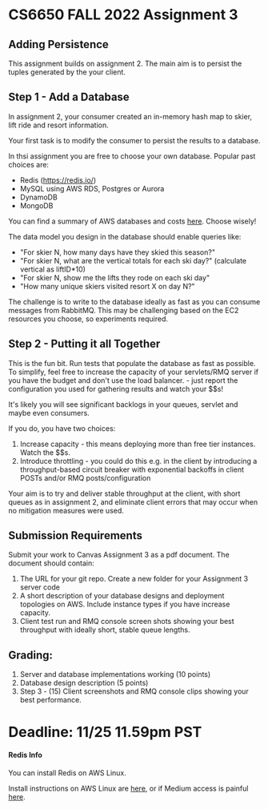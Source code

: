 # CS6650 FALL 2022  Assignment 3

## Adding Persistence

This assignment builds on assignment 2. The main aim is to persist the tuples generated by the your client.

## Step 1 - Add a  Database

In assignment 2, your consumer created an in-memory hash map to skier, lift ride and resort information. 

Your first task is to modify the consumer to persist the results to a database. 

In thsi assignment you are free to choose your own database. Popular past choices are:

- Redis (https://redis.io/) 
- MySQL using AWS RDS, Postgres or Aurora
- DynamoDB
- MongoDB 

You can find a summary of AWS databases and costs [here](https://aws.amazon.com/free/database/). Choose wisely!

The data model you design in the database should enable queries like:

* "For skier N, how many days have they skied this season?"
* "For skier N, what are the vertical totals for each ski day?" (calculate vertical as liftID*10)
* "For skier N, show me the lifts they rode on each ski day"
* "How many unique skiers visited resort X on day N?"

The challenge is to write to the database ideally as fast as you can consume messages from RabbitMQ. This may be challenging based on the EC2 resources you choose, so experiments required. 

## Step 2 - Putting it all Together

This is the fun bit. Run tests that populate the database as fast as possible. To simplify, feel free to increase the capacity of your servlets/RMQ server if you have the budget and don't use the load balancer. - just report the configuration you used for gathering results and watch your $$s!

It's likely you will see significant backlogs in your queues, servlet and maybe even consumers. 

If you do, you have two choices:

1. Increase capacity - this means deploying more than free tier instances. Watch the $$s. 
2. Introduce throttling - you could do this e.g. in the client by introducing a throughput-based circuit breaker with exponential backoffs in client POSTs and/or RMQ posts/configuration

Your aim is to try and deliver stable throughput at the client, with short queues as in assignment 2, and eliminate client errors that may occur when no mitigation measures were used.

## Submission Requirements

Submit your work to Canvas Assignment 3 as a pdf document. The document should contain:

1. The URL for your git repo. Create a new folder for your Assignment 3 server code
1. A short description of your database designs and deployment topologies on AWS. Include instance types if you have increase capacity.
1. Client test run and RMQ console screen shots showing your best throughput with ideally short, stable queue lengths. 

## Grading:

1. Server and database implementations working (10 points)
1. Database design description (5 points) 
1. Step 3 - (15) Client screenshots and RMQ console clips showing your best performance.

# Deadline: 11/25 11.59pm PST 

#### Redis Info

You can install Redis on AWS Linux.

Install instructions on AWS Linux are [here](https://shawn-shi.medium.com/how-to-install-redis-on-ec2-server-for-fast-in-memory-database-f30c3ef8c35e),  or if Medium access is painful [here](https://www.phaedrasolutions.com/blog/setup-redis-on-aws).





